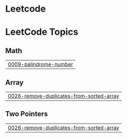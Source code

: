 # Leetcode
<!---LeetCode Topics Start-->
# LeetCode Topics
## Math
|  |
| ------- |
| [0009-palindrome-number](https://github.com/DavideOlivieri/Leetcode/tree/master/0009-palindrome-number) |
## Array
|  |
| ------- |
| [0026-remove-duplicates-from-sorted-array](https://github.com/DavideOlivieri/Leetcode/tree/master/0026-remove-duplicates-from-sorted-array) |
## Two Pointers
|  |
| ------- |
| [0026-remove-duplicates-from-sorted-array](https://github.com/DavideOlivieri/Leetcode/tree/master/0026-remove-duplicates-from-sorted-array) |
<!---LeetCode Topics End-->